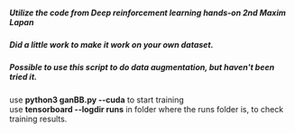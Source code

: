 ##### Utilize the code from Deep reinforcement learning hands-on 2nd Maxim Lapan 
##### Did a little work to make it work on your own dataset. 
##### Possible to use this script to do data augmentation, but haven't been tried it.

use **python3 ganBB.py --cuda** to start training  
use **tensorboard --logdir runs** in folder where the runs folder is, to check training results.  
